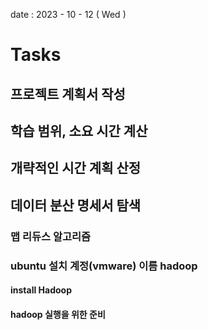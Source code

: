 date : 2023 - 10 - 12 ( Wed )
# Tasks
## 프로젝트 계획서 작성
## 학습 범위, 소요 시간 계산
## 개략적인 시간 계획 산정
## 데이터 분산 명세서 탐색
### 맵 리듀스 알고리즘 

### ubuntu 설치 계정(vmware) 이름 hadoop
#### install Hadoop


#### hadoop 실행을 위한 준비

